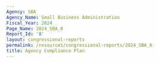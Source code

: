 ```yaml
---
Agency: SBA
Agency_Name: Small Business Administration
Fiscal_Year: 2024
Page_Name: 2024_SBA_8
Report_Id: '8'
layout: congressional-reports
permalink: /resources/congressional-reports/2024_SBA_8
title: Agency Compliance Plan
---
```

